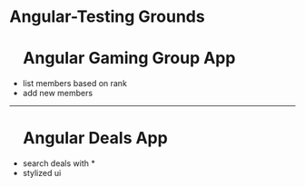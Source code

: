 # Angular-Testing Grounds
<ul>
<h1>Angular Gaming Group App</h1>
<li>list members based on rank </li>
<li>add new members</li>
</ul>
<hr />

<ul>
<h1>Angular Deals App</h1>
<li>search deals with *</li>
<li>stylized ui</li> 
</ul>

